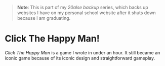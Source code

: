 > **Note**: This is part of my *20alse backup* series, which backs up websites I have on my personal school website after it shuts down because I am graduating.

# Click The Happy Man!

*Click The Happy Man* is a game I wrote in under an hour. It still became an iconic game because of its iconic design and straightforward gameplay.